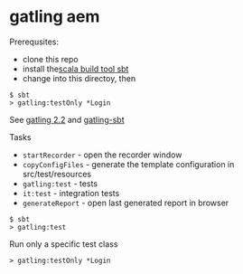# gatling aem

Prerequsites: 

* clone this repo
* install the[scala build tool sbt](http://www.scala-sbt.org/)
* change into this directoy, then

```
$ sbt
> gatling:testOnly *Login
```

See [gatling 2.2](http://gatling.io/docs/2.2.0/) and [gatling-sbt](http://gatling.io/docs/2.2.0/extensions/sbt_plugin.html)

Tasks

* `startRecorder` - open the recorder window
* `copyConfigFiles` - generate the template configuration in src/test/resources
* `gatling:test` - tests
* `it:test` - integration tests
* `generateReport` - open last generated report in browser

```
$ sbt
> gatling:test
```
Run only a specific test class

```
> gatling:testOnly *Login
```